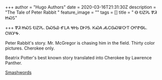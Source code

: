 +++
author = "Hugo Authors"
date = 2020-03-16T21:31:30Z
description = "The Tale of Peter Rabbit "
feature_image = ""
tags = []
title = " Ꮎ ᎧᏃᎮᏓ ᏈᏘ ᏥᏍᏚ"

+++
ᏈᏘ ᏥᏍᏚ ᎧᏃᎮᏓ. ᎠᏍᎦᏯ ᎹᏞᎪ ᏠᎨᏏ ᎠᎨᎮᎦ. ᏦᏍᎪ ᏗᏓᏟᎶᏍᏔᏅᎢ ᎤᎵᏑᏫᏓ. ᏣᎳᎩᎭ.

Peter Rabbit's story. Mr. McGregor is chasing him in the field. Thirty color pictures. Cherokee only.

Beatrix Potter's best known story translated into Cherokee by Lawrence Panther.

[Smashwords](https://www.smashwords.com/books/view/1002303 "Smashwords")